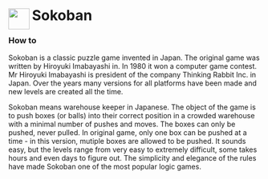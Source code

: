 
<h1>
	<img src="~/icon.svg" style="float: left; width: 42px; margin: 3px 5px 0 0;">
	Sokoban
</h1>

### How to
Sokoban is a classic puzzle game invented in Japan. The original game was written by 
Hiroyuki Imabayashi in. In 1980 it won a computer game contest. Mr Hiroyuki Imabayashi 
is president of the company Thinking Rabbit Inc. in Japan. Over the years many versions 
for all platforms have been made and new levels are created all the time.

Sokoban means warehouse keeper in Japanese. The object of the game is to push boxes 
(or balls) into their correct position in a crowded warehouse with a minimal number 
of pushes and moves. The boxes can only be pushed, never pulled. In original game, 
only one box can be pushed at a time - in this version, mutiple boxes are allowed to be pushed.
It sounds easy, but the levels range from very easy to extremely difficult, 
some takes hours and even days to figure out. The simplicity and elegance of the rules have 
made Sokoban one of the most popular logic games.

